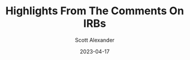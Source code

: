 ---
layout: podcast
title: "Highlights From The Comments On IRBs"
author: Scott Alexander
description: https://web.archive.org/web/20230501014434/https://astralcodexten.substack.com/p/highlights-from-the-comments-on-irbs
date: 2023-04-17
length: 10528632
duration: 2632
guid: highlights-from-the-comments-on-irbs
---